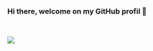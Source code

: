 ### Hi there, welcome on my GitHub profil 👋

<br>

![](https://komarev.com/ghpvc/?username=RonanLc&color=8EDFFF&label=Views+:)




<!--
**RonanLc/RonanLc** is a ✨ _special_ ✨ repository because its `README.md` (this file) appears on your GitHub profile.

Here are some ideas to get you started:

- 🔭 I’m currently working on ...
- 🌱 I’m currently learning ...
- 👯 I’m looking to collaborate on ...
- 🤔 I’m looking for help with ...
- 💬 Ask me about ...
- 📫 How to reach me: ...
- 😄 Pronouns: ...
- ⚡ Fun fact: ...
-->
